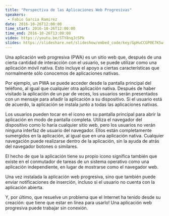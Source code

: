 ```yaml
---
title: "Perspectiva de las Aplicaciones Web Progresivas"
speakers:
 - Fabio Garcia Ramirez
date: 2016-10-26T12:00:00
time_start: 2016-10-26T12:00:00
time_end: 2016-10-26T13:00:00
video: https://youtu.be/STY8nqJcSPk
slides: https://slideshare.net/slideshow/embed_code/key/GpHuCCGP0E7K5w
---
```


Una aplicación web progresiva (PWA) es un sitio web que, después de una cierta cantidad de interacción con el usuario, se puede utilizar como una aplicación móvil nativa. Esto incluye el apoyo a ciertas características que normalmente sólo conocemos de aplicaciones nativas.

Por ejemplo, un PWA se puede acceder desde la pantalla principal del teléfono, al igual que cualquier otra aplicación nativa. Después de haber visitado la aplicación de un par de veces, los usuarios serán presentados con un mensaje para añadir la aplicación a su dispositivo. Si el usuario está de acuerdo, la aplicación se instala junto a todas las aplicaciones nativas.

Los usuarios pueden tocar en el icono en su pantalla principal para abrir la aplicación en modo de pantalla completa. Utiliza el navegador del dispositivo como lo haría cualquier sitio web, pero los usuarios no verán ninguna interfaz de usuario del navegador. Ellos están completamente sumergidos en la aplicación, al igual que en una aplicación nativa. Cualquier navegación puede realizarse dentro de la aplicación, sin la ayuda de atrás del navegador botones o similares.

El hecho de que la aplicación tiene su propio icono significa también que existe en el conmutador de tareas de un sistema operativo como una aplicación independiente, en lugar de mostrarse como el navegador web.

Una vez instalada la aplicación web progresiva, sino que también puede enviar notificaciones de inserción, incluso si el usuario no cuenta con la aplicación abierta.

Y, por último, que resuelve un problema que el Internet ha tenido desde su creación: que tiene que estar en línea para usarlo! Una aplicación web progresiva puede trabajar sin conexión.